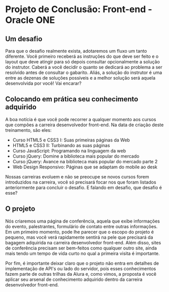 # Projeto de Conclusão: Front-end - Oracle ONE

## Um desafio
Para que o desafio realmente exista, adotaremos um fluxo um tanto diferente. Você primeiro receberá as instruções do que deve ser feito e o layout que deve atingir para só depois consultar opcionalmente a solução do instrutor. Caberá a você decidir o quanto se dedicará ao problema a ser resolvido antes de consultar o gabarito. Aliás, a solução do instrutor é uma entre as dezenas de soluções possíveis e a melhor solução será aquela desenvolvida por você! Vai encarar?

## Colocando em prática seu conhecimento adquirido
A boa notícia é que você pode recorrer a qualquer momento aos cursos que compões a carreira desenvolvedor front-end. Na data de criação deste treinamento, são eles:

- Curso HTML5 e CSS3 I: Suas primeiras páginas da Web
- HTML5 e CSS3 II: Turbinando as suas páginas
- Curso JavaScript: Programando na linguagem da web
- Curso jQuery: Domine a biblioteca mais popular do mercado
- Curso jQuery: Avance na biblioteca mais popular do mercado parte 2
- Web Design Responsivo: Páginas que se adaptam do mobile ao desk

Nossas carreiras evoluem e não se preocupe se novos cursos forem introduzidos na carreira, você só precisará focar nos que foram listados anteriormente para concluir o desafio. E falando em desafio, que desafio é esse?

## O projeto
Nós criaremos uma página de conferência, aquela que exibe informações do evento, palestrantes, formulário de contato entre outras informações. Em um primeiro momento, pode lhe parecer que o escopo do projeto é pequeno, mas você verá rapidamente sentirá na pele que precisará da bagagem adquirida na carreira desenvolvedor front-end. Além disso, sites de conferência precisam ser bem-feitos como qualquer outro site, ainda mais tendo um tempo de vida curto no qual a primeira visita é importante.

Por fim, é importante deixar claro que o projeto não entra em detalhes de implementação de API's ou lado do servidor, pois esses conhecimentos fazem parte de outras trilhas da Alura e, como vimos, a proposta é você aplicar seu arsenal de conhecimento adquirido dentro da carreira desenvolvedor front-end.

